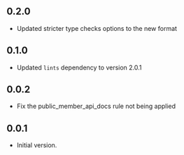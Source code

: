 ## 0.2.0

- Updated stricter type checks options to the new format

## 0.1.0

- Updated `lints` dependency to version 2.0.1

## 0.0.2

- Fix the public_member_api_docs rule not being applied

## 0.0.1

- Initial version.
